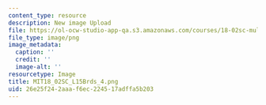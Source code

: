 ```yaml
---
content_type: resource
description: New image Upload
file: https://ol-ocw-studio-app-qa.s3.amazonaws.com/courses/18-02sc-multivariable-calculus-fall-2010/26e25f242aaaf6ec224517adffa5b203_MIT18_02SC_L15Brds_4.png
file_type: image/png
image_metadata:
  caption: ''
  credit: ''
  image-alt: ''
resourcetype: Image
title: MIT18_02SC_L15Brds_4.png
uid: 26e25f24-2aaa-f6ec-2245-17adffa5b203
---
```

